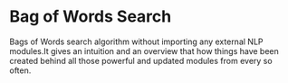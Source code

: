 # Bag of Words Search
Bags of Words search algorithm without importing any external NLP modules.It gives an intuition and an overview that how things have been created behind all those powerful and updated modules from every so often.
